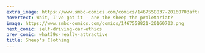 ```yaml
---
extra_image: https://www.smbc-comics.com/comics/1467558837-20160703after.png
hovertext: Wait, I've got it - are the sheep the proletariat?
image: https://www.smbc-comics.com/comics/1467558821-20160703.png
next_comic: self-driving-car-ethics
prev_comic: what39s-really-attractive
title: Sheep's Clothing
---
```


